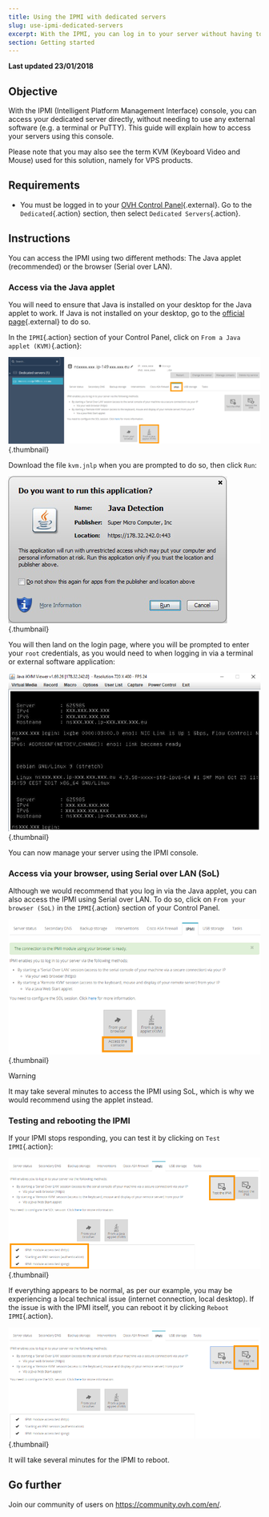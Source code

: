 ```yaml
---
title: Using the IPMI with dedicated servers
slug: use-ipmi-dedicated-servers
excerpt: With the IPMI, you can log in to your server without having to use any external software.
section: Getting started
---
```


**Last updated 23/01/2018**

## Objective

With the IPMI (Intelligent Platform Management Interface) console, you can access your dedicated server directly, without needing to use any external software (e.g. a terminal or PuTTY). This guide will explain how to access your servers using this console.

Please note that you may also see the term KVM (Keyboard Video and Mouse) used for this solution, namely for VPS products.

## Requirements

- You must be logged in to your [OVH Control Panel](https://www.ca.ovh.com/auth){.external}. Go to the `Dedicated`{.action} section, then select `Dedicated Servers`{.action}.

## Instructions

You can access the IPMI using two different methods: The Java applet (recommended) or the browser (Serial over LAN).

### Access via the Java applet

You will need to ensure that Java is installed on your desktop for the Java applet to work. If Java is not installed on your desktop, go to the [official page](https://www.java.com/en/download/){.external} to do so.

In the `IPMI`{.action} section of your Control Panel, click on `From a Java applet (KVM)`{.action}:

![IPMI Java initiated](images/java_ipmi_initiate.png){.thumbnail}

Download the file `kvm.jnlp` when you are prompted to do so, then click `Run`:

![IPMI Java opening](images/java_ipmi_activation.png){.thumbnail}

You will then land on the login page, where you will be prompted to enter your `root` credentials, as you would need to when logging in via a terminal or external software application:

![IPMI Java login](images/java_ipmi_login.png){.thumbnail}

You can now manage your server using the IPMI console.

### Access via your browser, using Serial over LAN (SoL)

Although we would recommend that you log in via the Java applet, you can also access the IPMI using Serial over LAN. To do so, click on `From your browser (SoL)` in the `IPMI`{.action} section of your Control Panel.

![IPMI SoL activation](images/sol_ipmi_activation.png){.thumbnail}

> [!warning]
>
> It may take several minutes to access the IPMI using SoL, which is why we would recommend using the applet instead.
>

### Testing and rebooting the IPMI

If your IPMI stops responding, you can test it by clicking on `Test IPMI`{.action}:

![IPMI test](images/ipmi_test.png){.thumbnail}

If everything appears to be normal, as per our example, you may be experiencing a local technical issue (internet connection, local desktop). If the issue is with the IPMI itself, you can reboot it by clicking `Reboot IPMI`{.action}.

![IPMI test](images/ipmi_reboot.png){.thumbnail}

It will take several minutes for the IPMI to reboot.

## Go further

Join our community of users on <https://community.ovh.com/en/>.
